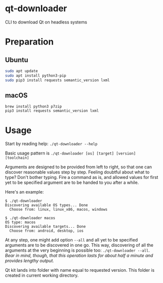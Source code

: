 # qt-downloader
CLI to download Qt on headless systems

# Preparation

## Ubuntu

```bash
sudo apt update
sudo apt install python3-pip
sudo pip3 install requests semantic_version lxml
```

## macOS

```
brew install python3 p7zip
pip3 install requests semantic_version lxml
```

# Usage

Start by reading help: `./qt-downloader --help`

Basic usage pattern is `./qt-downloader [os] [target] [version] [toolchain]`

Arguments are designed to be provided from left to right, so that one can discover
reasonable values step by step. Feeling doubtful about what to type? Don't bother typing.
Fire a command as is, and allowed values for first yet to be specified argument are to be
handed to you after a while.

Here's an example:
```
$ ./qt-downloader
Discovering available OS types... Done
  Choose from: linux, linux_x86, macos, windows

$ ./qt-downloader macos
OS type: macos
Discovering available targets... Done
  Choose from: android, desktop, ios
```

At any step, one might add option `--all` and all yet to be specified arguments are to be
discovered in one go. This way, discovering of all the arguments at the very beginning is
possible too: `./qt-downloader --all`. *Bear in mind, though, that this operation lasts for
about half a minute and provides lengthy output.*

Qt kit lands into folder with name equal to requested version. This folder is created in
current working directory.

